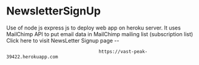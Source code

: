 # NewsletterSignUp
Use of node js express js to deploy web app on heroku server. It uses MailChimp API to put email data in MailChimp mailing list (subscription list)
Click here to visit NewsLetter Signup page --

                                      https://vast-peak-39422.herokuapp.com
